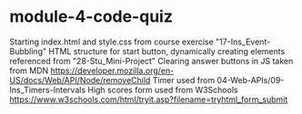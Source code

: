 # module-4-code-quiz

Starting index.html and style.css from course exercise "17-Ins_Event-Bubbling"
HTML structure for start button, dynamically creating elements referenced from "28-Stu_Mini-Project"
Clearing answer buttons in JS taken from MDN https://developer.mozilla.org/en-US/docs/Web/API/Node/removeChild
Timer used from 04-Web-APIs/09-Ins_Timers-Intervals
High scores form used from W3Schools https://www.w3schools.com/html/tryit.asp?filename=tryhtml_form_submit
